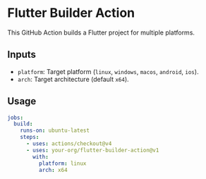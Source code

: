 # Flutter Builder Action

This GitHub Action builds a Flutter project for multiple platforms.

## Inputs

- `platform`: Target platform (`linux`, `windows`, `macos`, `android`, `ios`).
- `arch`: Target architecture (default `x64`).

## Usage

```yaml
jobs:
  build:
    runs-on: ubuntu-latest
    steps:
      - uses: actions/checkout@v4
      - uses: your-org/flutter-builder-action@v1
        with:
          platform: linux
          arch: x64
```

